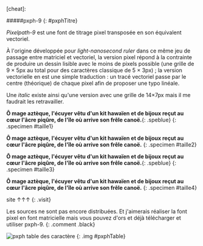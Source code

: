 [table]: imgs/pxph/pxphTable.png

[sourcesGitHub]: sorry
    "Sources sur GitHub"

[cheat]:

<div markdown=1 class="col-left">

#####pxph-9 {: #pxphTitre}

_Pixelpath-9_ est une font de titrage pixel transposée en son équivalent vectoriel.

À l'origine développée pour _light-nanosecond ruler_ dans ce même jeu de passage entre matriciel et vectoriel, la version pixel répond à la contrainte de produire un dessin lisible avec le moins de pixels possible (une grille de 9 × 5px au total pour des caractères classique de 5 × 3px) ; la version vectorielle en est une simple traduction : un tracé vectoriel passe par le centre (théorique) de chaque pixel afin de proposer une typo linéale.

Une _italic_ existe ainsi qu'une version avec une grille de 14×7px mais il me faudrait les retravailler.

**Ô mage aztèque, l'écuyer vêtu d'un kit hawaïen et de bijoux reçut au cœur l'âcre piqûre, de l'île où arrive son frêle canoë.**{: .speblue}
{: .specimen #taille1}

**Ô mage aztèque, l'écuyer vêtu d'un kit hawaïen et de bijoux reçut au cœur l'âcre piqûre, de l'île où arrive son frêle canoë.**
{: .specimen #taille2}

**Ô mage aztèque, l'écuyer vêtu d'un kit hawaïen et de bijoux reçut au cœur l'âcre piqûre, de l'île où arrive son frêle canoë.**{: .speblue}
{: .specimen #taille3}

**Ô mage aztèque, l'écuyer vêtu d'un kit hawaïen et de bijoux reçut au cœur l'âcre piqûre, de l'île où arrive son frêle canoë.**
{: .specimen #taille4}

</div>

<div markdown=1 class="col-right">

site ↑↑↑
{: .visit}

Les sources ne sont pas encore distribuées. Et j'aimerais réaliser la font pixel en font matricielle mais vous pouvez d'ors et déjà télécharger et utiliser pxph-9.
{: .comment .black}

![pxph table des caractère][table]
{: .img #pxphTable}

<!-- [Sources <span class="sym">↗</span>][sourcesGitHub]{: .sources target="blank"}
{: .sourcesp} -->

</div>
